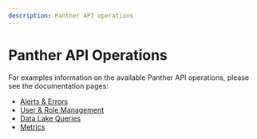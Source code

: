 ```yaml
---
description: Panther API operations
---
```


# Panther API Operations

For examples information on the available Panther API operations, please see the documentation pages:&#x20;

* [Alerts & Errors](alerts-and-errors.md)
* [User & Role Management](user-management.md) &#x20;
* [Data Lake Queries](data-lake-queries.md)&#x20;
* [Metrics](metrics.md)
